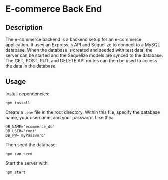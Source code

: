 # E-commerce Back End

## Description
The e-commerce backend is a backend setup for an e-commerce application. It uses an Express.js API and Sequelize to connect to a MySQL database. When the database is created and seeded with test data, the server can be started and the Sequelize models are synced to the database. The GET, POST, PUT, and DELETE API routes can then be used to access the data in the database.

## Usage
Install dependencies:

```
npm install
```

Create a `.env` file in the root directory. Within this file, specify the database name, your username, and your password. Like this:

```
DB_NAME='ecommerce_db'
DB_USER='root'
DB_PW='myPassword'
```
Then seed the database:

```
npm run seed
```

Start the server with:

```
npm start
```


